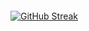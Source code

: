 
<p align="center"><img src="https://komarev.com/ghpvc/?username=syrkis&style=flat-square&color=blue" alt=""></p>


[![GitHub Streak](https://github-readme-streak-stats.herokuapp.com/?user=syrkis&theme=dark)](https://git.io/streak-stats)
